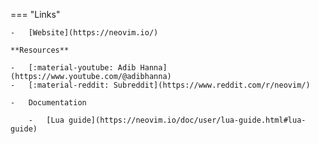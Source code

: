 === "Links"

    -   [Website](https://neovim.io/)

    **Resources**

    -   [:material-youtube: Adib Hanna](https://www.youtube.com/@adibhanna)
    -   [:material-reddit: Subreddit](https://www.reddit.com/r/neovim/)

    -   Documentation

        -   [Lua guide](https://neovim.io/doc/user/lua-guide.html#lua-guide)

